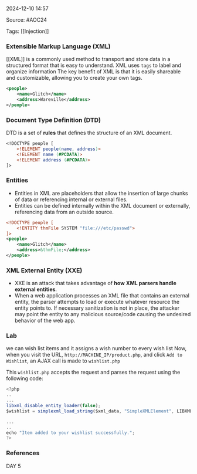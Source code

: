 
2024-12-10 14:57

Source: #AOC24 

Tags: [[Injection]]

### Extensible Markup Language (XML)

[[XML]] is a commonly used method to transport and store data in a structured format that is easy to understand.
XML uses `tags` to label and organize information
The key benefit of XML is that it is easily shareable and customizable, allowing you to create your own tags. 

```xml
<people>
	<name>Glitch</name>
	<address>Wareville</address>
</people>
```
### Document Type Definition (DTD)

DTD is a set of **rules** that defines the structure of an XML document.

```dtd
<!DOCTYPE people [ 
	<!ELEMENT people(name, address)> 
	<!ELEMENT name (#PCDATA)>
	<!ELEMENT address (#PCDATA)>
]>
```
### Entities

- Entities in XML are placeholders that allow the insertion of large chunks of data or referencing internal or external files. 
- Entities can be defined internally within the XML document or externally, referencing data from an outside source.

```xml
<!DOCTYPE people [
	<!ENTITY thmFile SYSTEM "file:///etc/passwd">
]>
<people>
	<name>Glitch</name> 
	<address>&thmFile;</address>
</people>
```
### XML External Entity (XXE)

- XXE is an attack that takes advantage of **how** **XML parsers handle external entities**.
- When a web application processes an XML file that contains an external entity, the parser attempts to load or execute whatever resource the entity points to. If necessary sanitization is not in place, the attacker may point the entity to any malicious source/code causing the undesired behavior of the web app.
### Lab

we can wish list items and it assigns a wish number to every wish list 
Now, when you visit the URL, `http://MACHINE_IP/product.php`, and click `Add to Wishlist`, an AJAX call is made to `wishlist.php`

This `wishlist.php` accepts the request and parses the request using the following code:

```javascript
<?php
..
...
libxml_disable_entity_loader(false);
$wishlist = simplexml_load_string($xml_data, "SimpleXMLElement", LIBXML_NOENT);

...
..
echo "Item added to your wishlist successfully.";
?>
```

### References
DAY 5 